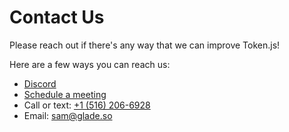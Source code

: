 # Contact Us

Please reach out if there's any way that we can improve Token.js!

Here are a few ways you can reach us:
* [Discord](https://discord.gg/7yb9cM7j4C)
* [Schedule a meeting](https://calendly.com/sam_goldman/tokenjs)
* Call or text: [+1 (516) 206-6928](tel:+15162066928)
* Email: [sam@glade.so](mailto:sam@glade.so)
